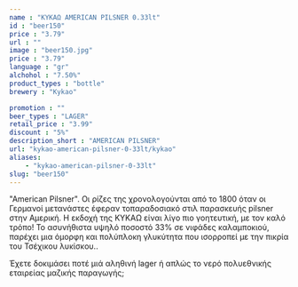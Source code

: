 ```yaml
---
name : "ΚΥΚΑΩ AMERICAN PILSNER 0.33lt"
id : "beer150"
price : "3.79"
url : ""
image : "beer150.jpg"
price : "3.79"
language : "gr"
alchohol : "7.50%"
product_types : "bottle"
brewery : "Kykao"

promotion : ""
beer_types : "LAGER"
retail_price : "3.99"
discount : "5%"
description_short : "AMERICAN PILSNER"
url: "kykao-american-pilsner-0-33lt/kykao"
aliases: 
    - "kykao-american-pilsner-0-33lt"
slug: "beer150"
---
```


&quot;American Pilsner&quot;. Οι ρίζες της χρονολογούνται από το 1800 όταν οι Γερμανοί μετανάστες έφεραν τοπαραδοσιακό στιλ παρασκευής pilsner στην Αμερική. Η εκδοχή της ΚΥΚΑΩ είναι λίγο πιο γοητευτική, με τον καλό τρόπο! Το ασυνήθιστα υψηλό ποσοστό 33% σε νιφάδες καλαμποκιού, παρέχει μια όμορφη και πολύπλοκη γλυκύτητα που ισορροπεί με την πικρία του Τσέχικου λυκίσκου..

Έχετε δοκιμάσει ποτέ μιά αληθινή lager ή απλώς το νερό πολυεθνικής εταιρείας μαζικής παραγωγής;